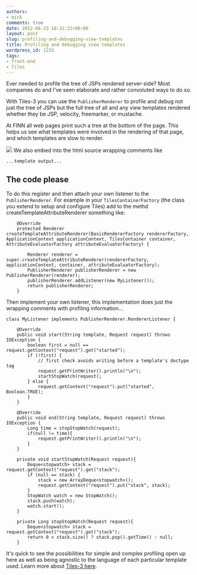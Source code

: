 ```yaml
---
authors:
- mick
comments: true
date: 2012-06-23 10:31:21+00:00
layout: post
slug: profiling-and-debugging-view-templates
title: Profiling and debugging view templates
wordpress_id: 1233
tags:
- front-end
- Tiles
---
```




Ever needed to profile the tree of JSPs rendered server-side?
Most companies do and I've seen elaborate and rather convoluted ways to do so.

With Tiles-3 you can use the `PublisherRenderer` to profile and debug not just the tree of JSPs but the full tree of all and any view templates rendered whether they be JSP, velocity, freemarker, or mustache.

At FINN all web pages print such a tree at the bottom of the page. This helps us see what templates were involved in the rendering of that page, and which templates are slow to render.


[![](http://tech.finn.no/wp-content/uploads/2012/06/Screenshot-tiles-publisherrenderer-tree.png)](http://tech.finn.no/2012/06/23/profiling-and-debugging-view-templates/screenshot-tiles-publisherrenderer-tree/)
We also embed into the html source wrapping comments like



    ...template output...








## The code please


To do this register and then attach your own listener to the `PublisherRenderer`. For example in your `TilesContainerFactory` (the class you extend to setup and configure Tiles) add to the methd createTemplateAttributeRenderer something like:



        @Override
        protected Renderer createTemplateAttributeRenderer(BasicRendererFactory rendererFactory, ApplicationContext applicationContext, TilesContainer container, AttributeEvaluatorFactory attributeEvaluatorFactory) {

            Renderer renderer = super.createTemplateAttributeRenderer(rendererFactory, applicationContext, container, attributeEvaluatorFactory);
            PublisherRenderer publisherRenderer = new PublisherRenderer(renderer);
            publisherRenderer.addListener(new MyListener());
            return publisherRenderer;
        }


Then implement your own listener, this implementation does just the wrapping comments with profiling information...



    class MyListener implements PublisherRenderer.RendererListener {

        @Override
        public void start(String template, Request request) throws IOException {
            boolean first = null == request.getContext("request").get("started");
            if (!first) {
                // first check avoids writing before a template's doctype tag
                request.getPrintWriter().println("\n");
                startStopWatch(request);
            } else {
                request.getContext("request").put("started", Boolean.TRUE);
            }
        }

        @Override
        public void end(String template, Request request) throws IOException {
            Long time = stopStopWatch(request);
            if(null != time){
                request.getPrintWriter().println("\n");
            }
        }

        private void startStopWatch(Request request){
            Deque<stopwatch> stack = request.getContext("request").get("stack");
            if (null == stack) {
                stack = new ArrayDeque<stopwatch>();
                request.getContext("request").put("stack", stack);
            }
            StopWatch watch = new StopWatch();
            stack.push(watch);
            watch.start();
        }

        private Long stopStopWatch(Request request){
            Deque<stopwatch> stack = request.getContext("request").get("stack");
            return 0 < stack.size() ? stack.pop().getTime() : null;
        }




It's quick to see the possibilities for simple and complex profiling open up here as well as being agnostic to the language of each particular template used. Learn more about [Tiles-3 here](http://tiles.apache.org/).

